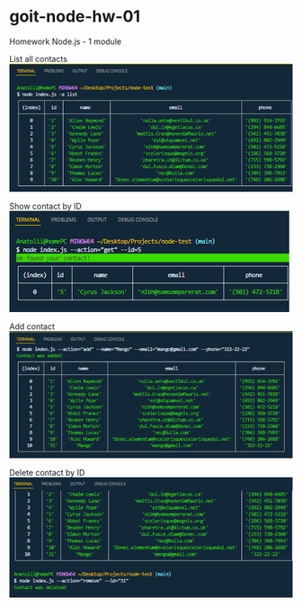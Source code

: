 # goit-node-hw-01

Homework Node.js - 1 module

List all contacts
![GitHub actions settings](./screenShots/listContacts.png)

Show contact by ID ![GitHub actions settings](./screenShots/getContactById.png)

Add contact ![GitHub actions settings](./screenShots/addContact.png)

Delete contact by ID ![GitHub actions settings](./screenShots/deleteContact.png)

